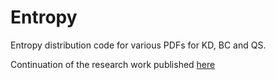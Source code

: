 # Entropy
Entropy distribution code for various PDFs for KD, BC and QS.

Continuation of the research work published [here](https://arxiv.org/abs/2102.12675)
